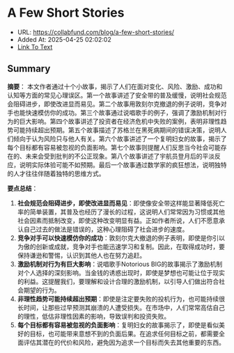 # A Few Short Stories
- URL: https://collabfund.com/blog/a-few-short-stories/
- Added At: 2025-04-25 02:02:02
- [Link To Text](2025-04-25-a-few-short-stories_raw.md)

## Summary
**摘要**：
本文作者通过十个小故事，揭示了人们在面对变化、风险、激励、成功和认知等方面的常见心理误区。第一个故事讲述了安全带的普及缓慢，说明社会规范会阻碍进步，即使改进显而易见。第二个故事用敦刻尔克撤退的例子说明，竞争对手也能快速模仿你的成功。第三个故事通过说唱歌手的例子，强调了激励机制对行为的巨大影响。第四个故事讲述了投资者在经济危机中失败的案例，表明非理性趋势可能持续超出预期。第五个故事描述了苏格兰在黑死病期间的错误决策，说明人们倾向于认为风险只与他人有关。第六个故事讲述了一个复明妇女的故事，揭示了每个目标都有容易被忽视的负面影响。第七个故事则提醒人们反思当今社会可能存在的、未来会受到批判的不公正现象。第八个故事讲述了宇航员登月后的平淡反应，说明实际体验可能不如预期。最后一个故事通过数学家的疯狂想法，说明独特的人才往往伴随着独特的思维方式。

**要点总结**：

1.  **社会规范会阻碍进步，即使改进显而易见**：即使像安全带这样能显著降低死亡率的简单装置，其普及也经历了漫长的过程，这说明人们常常因为习惯或其他社会因素而抵制改变，即使这种改变明显有益。正如作者所说，人们不愿意承认自己过去的做法是错误的，这种心理阻碍了社会进步的速度。
2.  **竞争对手可以快速模仿你的成功**：敦刻尔克大撤退的例子表明，即使是你引以为傲的创新或成就，竞争对手也能迅速学习和复制。因此，在取得成功时，要保持谦逊和警惕，认识到其他人也在努力追赶。
3.  **激励机制对行为有巨大影响**：说唱歌手Notorious BIG的故事揭示了激励机制对个人选择的深刻影响。当金钱的诱惑出现时，即使是梦想也可能让位于现实的利益。这提醒我们，要理解和设计合理的激励机制，以引导人们做出符合社会期望的行为。
4.  **非理性趋势可能持续超出预期**：即使是注定要失败的投机行为，也可能持续很长时间，让那些过早预测其崩溃的人遭受损失。在市场中，人们常常高估自己的理性，低估非理性因素的影响，导致误判和投资失败。
5.  **每个目标都有容易被忽视的负面影响**：复明妇女的故事揭示了，即使是看似美好的目标，也可能带来意想不到的负面后果。在追求任何目标之前，都需要全面评估其潜在的代价和风险，避免因为追求一个目标而失去其他重要的东西。

